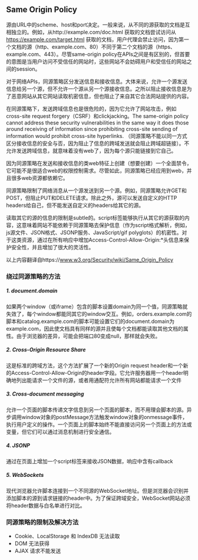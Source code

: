## Same Origin Policy

源由URL中的scheme、host和port决定。一般来说，从不同的源获取的文档是互相独立的。例如，从http://example.com/doc.html 获取的文档尝试访问从 https://example.com/target.html 获取的文档，用户代理会禁止访问，因为第一个文档的源（http、example.com、80）不同于第二个文档的源（https、example.com、443）。尽管same-origin policy在APIs之间是有区别的，但首要的意图是当用户访问不受信任的网站时，这些网站不会妨碍用户和受信任的网站之间的session。

对于网络APIs，同源策略区分发送信息和接收信息。大体来说，允许一个源发送信息给另一个源，但不允许一个源从另一个源接收信息。之所以阻止接收信息是为了恶意网站从其它网站读取机密信息，但也阻止了来自其它合法网站提供的内容。

在同源策略下，发送跨域信息也是很危险的，因为它允许了网站攻击，例如cross-site request forgery（CSRF）和clickjacking。The same-origin policy cannot address these security vulnerabilities in the same way it does those around receiving of information since prohibiting cross-site sending of information would prohibit cross-site hyperlinks. （同源策略不能以同一方式区分接收信息的安全与否，因为阻止了信息的跨域发送就会阻止跨域超链接）。不允许发送跨域信息，就意味着没有web了，因为每个源只能链接到它自己。

因为同源策略在发送和接收信息的类web特征上创建（想要创建）一个全面禁令，它可能不是很适合web的权限控制需求。尽管如此，同源策略已经应用到web，并且很多web资源都依赖它。

同源策略限制了网络消息从一个源发送到另一个源。例如，同源策略允许GET和POST，但阻止PUT和DELETE请求。除此之外，源可以发送自定义的HTTP headers给自己，但不能发送自定义的headers给其它的源。

读取其它的源的信息的限制是subtle的。script标签能够执行从其它的源获取的内容，这意味着网站不能依赖于同源策略去保护信息（作为script格式解析，例如，js源文件、JSON格式、JSONP服务、JavaScript/gif polyglots）的机密性。对于这类资源，通过在所有响应中增加Access-Control-Allow-Origin:\*头信息来保护安全性，并且增加了很大的灵活性。

以上内容翻译自https://www.w3.org/Security/wiki/Same_Origin_Policy

### 绕过同源策略的方法
##### 1. document.domain
如果两个window（或iframe）包含的脚本设置domain为同一个值，同源策略就失效了，每个window都能同其它的window交互。例如，orders.example.com的脚本和catalog.example.com的脚本可能设置它们的document.domain为example.com，因此使文档具有同样的源并且使每个文档都能读取其他文档的属性。由于浏览器的差异，可能会把端口80变成null，那样就会失败。

##### 2. Cross-Origin Resource Share
这是标准的跨域方法，这个方法扩展了一个新的Origin request header和一个新的Access-Control-Allow-Origin的header字段。它允许服务器用一个header明确地列出能请求一个文件的源，或者用通配符允许所有网站都能请求一个文件

##### 3. Cross-document messaging
允许一个页面的脚本传递文字信息到另一个页面的脚本，而不用理会脚本的源。异步调用window对象的postMessage方法触发window对象的onmessage事件，执行用户定义的操作。一个页面上的脚本始终不能直接访问另一个页面上的方法或变量，但它们可以通过消息机制进行安全通信。

##### 4. JSONP
通过在页面上增加一个script标签来接收JSON数据，响应中含有callback

##### 5. WebSockets
现代浏览器允许脚本连接到一个不同源的WebSocket地址。但是浏览器会识别并添加脚本的源到请求链接的header中。为了保证跨域安全，WebSocket网站必须将header数据与白名单进行对比。

### 同源策略的限制及解决方法
- Cookie、LocalStorage 和 IndexDB 无法读取
- DOM 无法获得
- AJAX 请求不能发送


